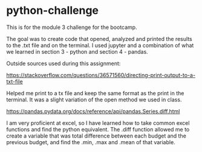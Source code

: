 # python-challenge

This is for the module 3 challenge for the bootcamp.

The goal was to create code that opened, analyzed and printed the results to the .txt file and on the terminal. I used jupyter and a combination of what we learned in section 3 - python and section 4 - pandas. 

Outside sources used during this assignment:

https://stackoverflow.com/questions/36571560/directing-print-output-to-a-txt-file

Helped me print to a tx file and keep the same format as the print in the terminal. It was a slight variation of the open method we used in class.

https://pandas.pydata.org/docs/reference/api/pandas.Series.diff.html

I am very proficient at excel, so I have learned how to take common excel functions and find the python equivalent. The .diff function allowed me to create a variable that was total difference between each budget and the previous budget, and find the .min, .max and .mean of that variable. 
